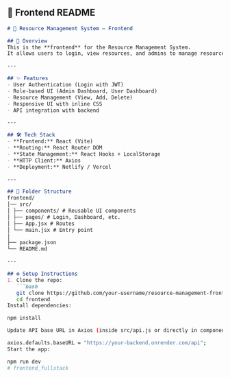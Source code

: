## 📌 Frontend README 

```markdown
# 🎨 Resource Management System – Frontend

## 📖 Overview
This is the **frontend** for the Resource Management System.  
It allows users to login, view resources, and admins to manage resources.

---

## ✨ Features
- User Authentication (Login with JWT)
- Role-based UI (Admin Dashboard, User Dashboard)
- Resource Management (View, Add, Delete)
- Responsive UI with inline CSS
- API integration with backend

---

## 🛠 Tech Stack
- **Frontend:** React (Vite)
- **Routing:** React Router DOM
- **State Management:** React Hooks + LocalStorage
- **HTTP Client:** Axios
- **Deployment:** Netlify / Vercel

---

## 📂 Folder Structure
frontend/
│── src/
│ ├── components/ # Reusable UI components
│ ├── pages/ # Login, Dashboard, etc.
│ ├── App.jsx # Routes
│ └── main.jsx # Entry point
│
├── package.json
└── README.md

---

## ⚙️ Setup Instructions
1. Clone the repo:
   ```bash
   git clone https://github.com/your-username/resource-management-frontend.git
   cd frontend
Install dependencies:

npm install

Update API base URL in Axios (inside src/api.js or directly in components):

axios.defaults.baseURL = "https://your-backend.onrender.com/api";
Start the app:

npm run dev
#   f r o n t e n d _ f u l l s t a c k 
 
 
